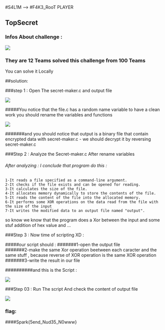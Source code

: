 #S4L1M --> #F4K3_RooT PLAYER

## TopSecret  	

### Infos About challenge : 

![](Screenshot/P1.png)

### They are 12 Teams solved this challenge from 100 Teams
You can solve it Locally


##solution:



###step 1 : Open The secret-maker.c and output file


![](Screenshot/P2.png)

#####You notice that the file.c has a random name variable to have a clean work you should rename the variables and functions 

![](Screenshot/P3.png)


#######and you should notice that output is a binary file that contain encrypted data with secret-maker.c -  we should decrypt it by reversing secret-maker.c 


###Step 2 : Analyze the Secret-maker.c After rename variables

###### After analyzing : I conclude that program do this : 

    1-It reads a file specified as a command-line argument.
    2-It checks if the file exists and can be opened for reading.
    3-It calculates the size of the file.
    4-It allocates memory dynamically to store the contents of the file.
    5-It reads the content of the file into the allocated memory.
    6-It performs some XOR operations on the data read from the file with the size of the input
    7-It writes the modified data to an output file named "output".
   

so know we know that the program does a Xor between the input and some stuf addition of hex value and ... 


###Step 3 : Now time of scripting XD : 

#####our script should : 
#######1-open the output file  
#######2-make the same Xor operation beetween each caracter and the same stuff , because reverse of XOR operation is the same XOR operation
#######3-write the result in our file 

##########and this is the Script : 


![](Screenshot/P4.png)



###Step 03  : Run The script And check the content of output file  



![](Screenshot/P5.png)


### flag:

####Spark{5end_Nud35_N0www}
